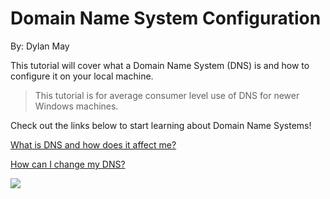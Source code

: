 # Domain Name System Configuration
By: Dylan May


This tutorial will cover what a Domain Name System (DNS) is and how to configure it on your local machine.

> This tutorial is for average consumer level use of DNS for newer Windows machines.

Check out the links below to start learning about Domain Name Systems!

[What is DNS and how does it affect me?](DNSInformation.md)

[How can I change my DNS?](DNSTutorial.md)


![](https://www.lifewire.com/thmb/-EmyFPpQ6Dpo9kBb9XV-sdgR9I4=/1500x0/filters:no_upscale():max_bytes(150000):strip_icc()/GettyImages-585297068-52005387a57248a19e3ee29bc1af44b4.jpg)


